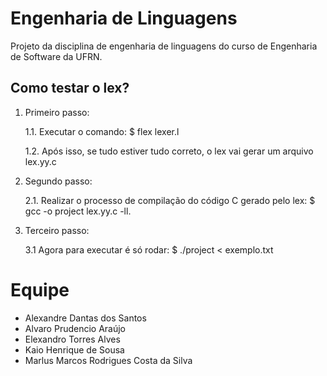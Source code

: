 # Engenharia de Linguagens

Projeto da disciplina de engenharia de linguagens do curso de Engenharia de Software da UFRN.

## Como testar o lex?

 1. Primeiro passo:

    1.1. Executar o comando: $ flex lexer.l

    1.2. Após isso, se tudo estiver tudo correto, o lex vai gerar um arquivo lex.yy.c

 2. Segundo passo:

    2.1. Realizar o processo de compilação do código C gerado pelo lex: $ gcc -o project lex.yy.c -ll.

 3. Terceiro passo:

    3.1 Agora para executar é só rodar: $ ./project < exemplo.txt

# Equipe    

* Alexandre Dantas dos Santos
* Alvaro Prudencio Araújo
* Elexandro Torres Alves
* Kaio Henrique de Sousa
* Marlus Marcos Rodrigues Costa da Silva
